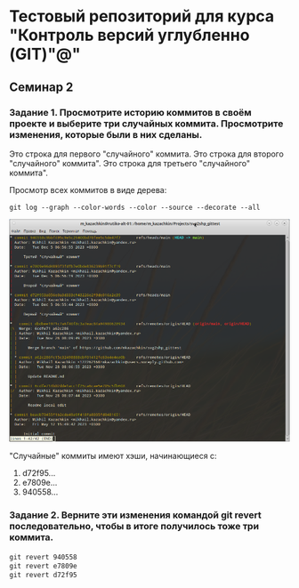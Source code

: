 # Тестовый репозиторий для курса "Контроль версий углубленно (GIT)"@"

## Семинар 2
### Задание 1. Просмотрите историю коммитов в своём проекте и выберите три случайных коммита. Просмотрите изменения, которые были в них сделаны.

Это строка для первого "случайного" коммита.
Это строка для второго "случайного" коммита".
Это строка для третьего "случайного" коммита".

Просмотр всех коммитов в виде дерева:
    
    git log --graph --color-words --color --source --decorate --all

![Результат выполнения команды просмотра всех коммитов](/git_pics/pic01.png "Результат выполнения команды просмотра всех коммитов")

"Случайные" коммиты имеют хэши, начинающиеся с:
1. d72f95...
2. e7809e...
3. 940558...

### Задание 2. Верните эти изменения командой git revert последовательно, чтобы в итоге получилось тоже три коммита.

    git revert 940558
    git revert e7809e
    git revert d72f95